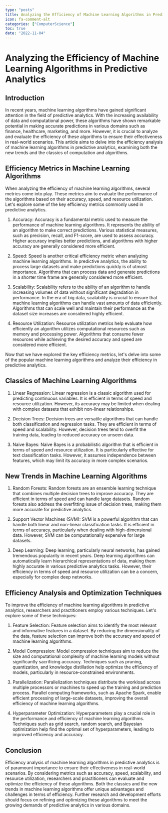 ```yaml
---
type: "posts"
title: Analyzing the Efficiency of Machine Learning Algorithms in Predictive Analytics
icon: fa-comment-alt
categories: ["ComputerScience"]
toc: true
date: "2022-11-04"
---
```




# Analyzing the Efficiency of Machine Learning Algorithms in Predictive Analytics

## Introduction

In recent years, machine learning algorithms have gained significant attention in the field of predictive analytics. With the increasing availability of data and computational power, these algorithms have shown remarkable potential in making accurate predictions in various domains such as finance, healthcare, marketing, and more. However, it is crucial to analyze and evaluate the efficiency of these algorithms to ensure their effectiveness in real-world scenarios. This article aims to delve into the efficiency analysis of machine learning algorithms in predictive analytics, examining both the new trends and the classics of computation and algorithms.

## Efficiency Metrics in Machine Learning Algorithms

When analyzing the efficiency of machine learning algorithms, several metrics come into play. These metrics aim to evaluate the performance of the algorithms based on their accuracy, speed, and resource utilization. Let's explore some of the key efficiency metrics commonly used in predictive analytics.

1. Accuracy: Accuracy is a fundamental metric used to measure the performance of machine learning algorithms. It represents the ability of an algorithm to make correct predictions. Various statistical measures, such as precision, recall, and F1-score, are used to assess accuracy. Higher accuracy implies better predictions, and algorithms with higher accuracy are generally considered more efficient.

2. Speed: Speed is another critical efficiency metric when analyzing machine learning algorithms. In predictive analytics, the ability to process large datasets and make predictions quickly is of utmost importance. Algorithms that can process data and generate predictions in a shorter time frame are generally considered more efficient.

3. Scalability: Scalability refers to the ability of an algorithm to handle increasing volumes of data without significant degradation in performance. In the era of big data, scalability is crucial to ensure that machine learning algorithms can handle vast amounts of data efficiently. Algorithms that can scale well and maintain their performance as the dataset size increases are considered highly efficient.

4. Resource Utilization: Resource utilization metrics help evaluate how efficiently an algorithm utilizes computational resources such as memory and processing power. Algorithms that consume fewer resources while achieving the desired accuracy and speed are considered more efficient.

Now that we have explored the key efficiency metrics, let's delve into some of the popular machine learning algorithms and analyze their efficiency in predictive analytics.

## Classics of Machine Learning Algorithms

1. Linear Regression: Linear regression is a classic algorithm used for predicting continuous variables. It is efficient in terms of speed and resource utilization. However, its accuracy may be limited when dealing with complex datasets that exhibit non-linear relationships.

2. Decision Trees: Decision trees are versatile algorithms that can handle both classification and regression tasks. They are efficient in terms of speed and scalability. However, decision trees tend to overfit the training data, leading to reduced accuracy on unseen data.

3. Naive Bayes: Naive Bayes is a probabilistic algorithm that is efficient in terms of speed and resource utilization. It is particularly effective for text classification tasks. However, it assumes independence between features, which may limit its accuracy in more complex scenarios.

## New Trends in Machine Learning Algorithms

1. Random Forests: Random forests are an ensemble learning technique that combines multiple decision trees to improve accuracy. They are efficient in terms of speed and can handle large datasets. Random forests also address the overfitting issue of decision trees, making them more accurate for predictive analytics.

2. Support Vector Machines (SVM): SVM is a powerful algorithm that can handle both linear and non-linear classification tasks. It is efficient in terms of accuracy, particularly when dealing with high-dimensional data. However, SVM can be computationally expensive for large datasets.

3. Deep Learning: Deep learning, particularly neural networks, has gained tremendous popularity in recent years. Deep learning algorithms can automatically learn hierarchical representations of data, making them highly accurate in various predictive analytics tasks. However, their efficiency in terms of speed and resource utilization can be a concern, especially for complex deep networks.

## Efficiency Analysis and Optimization Techniques

To improve the efficiency of machine learning algorithms in predictive analytics, researchers and practitioners employ various techniques. Let's explore some of these techniques:

1. Feature Selection: Feature selection aims to identify the most relevant and informative features in a dataset. By reducing the dimensionality of the data, feature selection can improve both the accuracy and speed of machine learning algorithms.

2. Model Compression: Model compression techniques aim to reduce the size and computational complexity of machine learning models without significantly sacrificing accuracy. Techniques such as pruning, quantization, and knowledge distillation help optimize the efficiency of models, particularly in resource-constrained environments.

3. Parallelization: Parallelization techniques distribute the workload across multiple processors or machines to speed up the training and prediction process. Parallel computing frameworks, such as Apache Spark, enable efficient processing of large-scale datasets, improving the overall efficiency of machine learning algorithms.

4. Hyperparameter Optimization: Hyperparameters play a crucial role in the performance and efficiency of machine learning algorithms. Techniques such as grid search, random search, and Bayesian optimization help find the optimal set of hyperparameters, leading to improved efficiency and accuracy.

## Conclusion

Efficiency analysis of machine learning algorithms in predictive analytics is of paramount importance to ensure their effectiveness in real-world scenarios. By considering metrics such as accuracy, speed, scalability, and resource utilization, researchers and practitioners can evaluate and optimize the efficiency of these algorithms. Both the classics and the new trends in machine learning algorithms offer unique advantages and challenges in terms of efficiency. Further research and development efforts should focus on refining and optimizing these algorithms to meet the growing demands of predictive analytics in various domains.